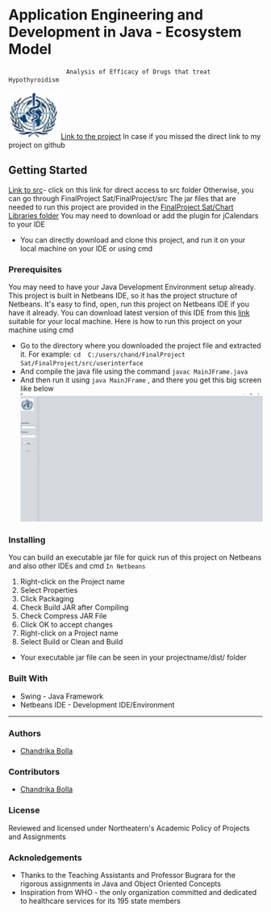 # Application Engineering and Development in Java - Ecosystem Model
```
                Analysis of Efficacy of Drugs that treat Hypothyroidism
```
![](images/who-logo.jpg)
 [Link to the project](https://github.com/chandrikabolla/aed_project) In case if you missed the direct link to my project on github 
## Getting Started
 [Link to src](https://github.com/chandrikabolla/aed_project/tree/master/FinalProject%20Sat/FinalProject/src)- click on this link for direct access to src folder 
Otherwise, you can go through FinalProject Sat/FinalProject/src
The jar files that are needed to run this project are provided in the  [FinalProject Sat/Chart Libraries folder](https://github.com/chandrikabolla/aed_project/tree/master/FinalProject%20Sat/Chart%20Libraries) 
You may need to download or add the plugin for jCalendars to your IDE 
* You can directly download and clone this project, and run it on your local machine on your IDE or using cmd
### Prerequisites
You may need to have your Java Development Environment setup already.
This project is built in Netbeans IDE, so it has the project structure of Netbeans. It's easy to find, open, run this project on Netbeans IDE if you have it already.
You can download latest version of this IDE from this [link](https://netbeans.org/downloads/) suitable for your local machine.
 Here is how to run this project on your machine using cmd
* Go to the directory where you downloaded the project file and extracted it.
 For example: `cd  C:/users/chand/FinalProject Sat/FinalProject/src/userinterface `
* And compile the java file using the command `javac MainJFrame.java` 
* And then run it using `java MainJFrame` , and there you get this big screen like below
![](images/homepage.png)

 
### Installing
You can build an executable jar file for quick run of this project on Netbeans and also other IDEs and cmd
`` In Netbeans ``
1. Right-click on the Project name
2. Select Properties
3. Click Packaging
4. Check Build JAR after Compiling
5. Check Compress JAR File
6. Click OK to accept changes
7. Right-click on a Project name
8. Select Build or Clean and Build
* Your executable jar file can be seen in your projectname/dist/ folder

### Built With
* Swing - Java Framework
* Netbeans IDE - Development IDE/Environment

---

### Authors
* [Chandrika Bolla](https://github.com/chandrikabolla) 
### Contributors
* [Chandrika Bolla](https://github.com/chandrikabolla)
### License
Reviewed and licensed under Northeatern's Academic Policy of Projects and Assignments
### Acknoledgements
* Thanks to the Teaching Assistants and Professor Bugrara for the rigorous assignments in Java and Object Oriented Concepts
* Inspiration from WHO - the only organization committed and dedicated to healthcare services for its 195 state members
